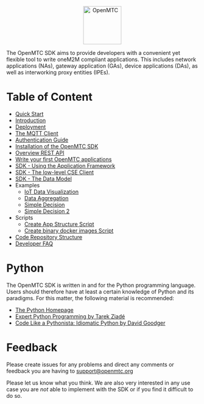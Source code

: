 <p align="center">
  <a href="http://www.openmtc.org/">
    <img alt="OpenMTC" src="https://gitlab.fokus.fraunhofer.de/uploads/project/avatar/2903/openmtc-logo.png" width="100"/>
  </a>
</p>

The OpenMTC SDK aims to provide developers with a convenient yet flexible tool to write oneM2M compliant applications. This includes network applications (NAs), gateway application (GAs), device applications (DAs), as well as interworking proxy entities (IPEs).

# Table of Content

- [Quick Start](doc/openmtc-get-started.md)
- [Introduction](doc/introduction.md)
- [Deployment](doc/deployment-guide.md)
- [The MQTT Client](doc/onem2m-client-mqtt.md)
- [Authentication Guide](doc/authentication.md)
- [Installation of the OpenMTC SDK](doc/install-sdk.md)
- [Overview REST API](doc/overview-rest-api.md)
- [Write your first OpenMTC applications](doc/training/training-index.md)
- [SDK - Using the Application Framework](doc/sdk-framework.md)
- [SDK - The low-level CSE Client](doc/sdk-client.md)
- [SDK - The Data Model](doc/sdk-datamodel.md)
- Examples
    - [IoT Data Visualization](doc/example-apps/IoT-data-visualization.py)
    - [Data Aggregation](doc/example-apps/data-aggregation.py)
    - [Simple Decision](doc/example-apps/simple-decision.py)
    - [Simple Decision 2](doc/example-apps/simple-decision-2.py)
- Scripts
    - [Create App Structure Script](doc/create-app-structure.md)
    - [Create binary docker images Script](doc/create-binary-docker.md)
- [Code Repository Structure](doc/repository-structure.md)
- [Developer FAQ](doc/developer-faq.md)


# Python

The OpenMTC SDK is written in and for the Python programming language. Users should therefore have at least a certain knowledge of Python and its paradigms. For this matter, the following material is recommended:

- [The Python Homepage](http://www.python.org)
- [Expert Python Programming by Tarek Ziadé](http://www.e-reading.by/bookreader.php/138816/Ziade_-_Expert_Python_programming.pdf)
- [Code Like a Pythonista: Idiomatic Python by David Goodger](http://python.net/~goodger/projects/pycon/2007/idiomatic/handout.html)

# Feedback

Please create issues for any problems and direct any comments or feedback you are having to <a href="mailto:support@openmtc.org">support@openmtc.org</a>

Please let us know what you think. We are also very interested in any use case you are *not* able to implement with the SDK or if you find it difficult to do so.

